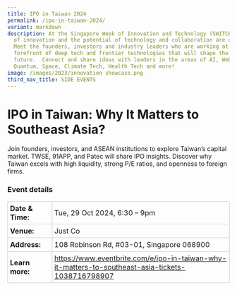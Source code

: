 ```yaml
---
title: IPO in Taiwan 2024
permalink: /ipo-in-taiwan-2024/
variant: markdown
description: At the Singapore Week of Innovation and Technology (SWITCH) sparks
  of innovation and the potential of technology and collaboration are unleashed.
  Meet the founders, investors and industry leaders who are working at the
  forefront of deep tech and frontier technologies that will shape the
  future.  Connect and share ideas with leaders in the areas of AI, Web3,
  Quantum, Space, Climate Tech, Health Tech and more!
image: /images/2023/innovation showcase.png
third_nav_title: SIDE EVENTS
---
```

# IPO in Taiwan: Why It Matters to Southeast Asia?
Join founders, investors, and ASEAN institutions to explore Taiwan’s capital market. TWSE, 91APP, and Patec will share IPO insights. Discover why Taiwan excels with high liquidity, strong P/E ratios, and openness to foreign firms.

### Event details
<table style="border-collapse: collapse; width: 100%;">
  <tbody><tr>
    <td style="width: 20%; border: 1px solid #CCCCCC; padding: 5px; font-weight: bold; text-align: left; vertical-align: middle;">Date &amp; Time:</td>
    <td style="border: 1px solid #CCCCCC; padding: 5px; text-align: left; vertical-align: middle;">Tue, 29 Oct 2024, 6:30 – 9pm</td>
  </tr>
  <tr>
    <td style="width: 20%; border: 1px solid #CCCCCC; padding: 5px; font-weight: bold; text-align: left; vertical-align: middle;">Venue:</td>
    <td style="border: 1px solid #CCCCCC; padding: 5px; text-align: left; vertical-align: middle;">Just Co</td>
  </tr>
  <tr>
    <td style="width: 20%; border: 1px solid #CCCCCC; padding: 5px; font-weight: bold; text-align: left; vertical-align: middle;">Address:</td>
    <td style="border: 1px solid #CCCCCC; padding: 5px; text-align: left; vertical-align: middle;">108 Robinson Rd, #03-01, Singapore 068900</td>
  </tr>
  <tr>
    <td style="width: 20%; border: 1px solid #CCCCCC; padding: 5px; font-weight: bold; text-align: left; vertical-align: middle;">Learn more:</td>
    <td style="border: 1px solid #CCCCCC; padding: 5px; text-align: left; vertical-align: middle;"><a target="_blank" href="https://www.eventbrite.com/e/ipo-in-taiwan-why-it-matters-to-southeast-asia-tickets-1038716798907">https://www.eventbrite.com/e/ipo-in-taiwan-why-it-matters-to-southeast-asia-tickets-1038716798907</a></td>
  </tr>
</tbody></table>